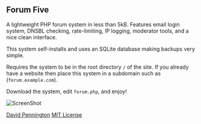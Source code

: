 ## Forum Five

A lightweight PHP forum system in less than 5kB. Features email login system, DNSBL checking, rate-limiting, IP logging, moderator tools, and a nice clean interface.

This system self-installs and uses an SQLite database making backups very simple.

Requires the system to be in the root directory `/` of the site. If you already have a website then place this system in a subdomain such as (`forum.example.com`).

Download the system, edit `forum.php`, and enjoy!

![ScreenShot](http://i.imgur.com/jMxc8.png)

[David Pennington](http://davidpennington.me)
[MIT License](http://david.mit-license.org/)
